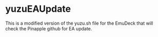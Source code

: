 # yuzuEAUpdate
This is a modified version of the yuzu.sh file for the EmuDeck that will check the Pinapple github for EA update.
